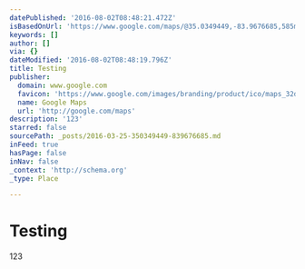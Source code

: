 ```yaml
---
datePublished: '2016-08-02T08:48:21.472Z'
isBasedOnUrl: 'https://www.google.com/maps/@35.0349449,-83.9676685,585m/data=!3m1!1e3'
keywords: []
author: []
via: {}
dateModified: '2016-08-02T08:48:19.796Z'
title: Testing
publisher:
  domain: www.google.com
  favicon: 'https://www.google.com/images/branding/product/ico/maps_32dp.ico'
  name: Google Maps
  url: 'http://google.com/maps'
description: '123'
starred: false
sourcePath: _posts/2016-03-25-350349449-839676685.md
inFeed: true
hasPage: false
inNav: false
_context: 'http://schema.org'
_type: Place

---
```

# Testing

123